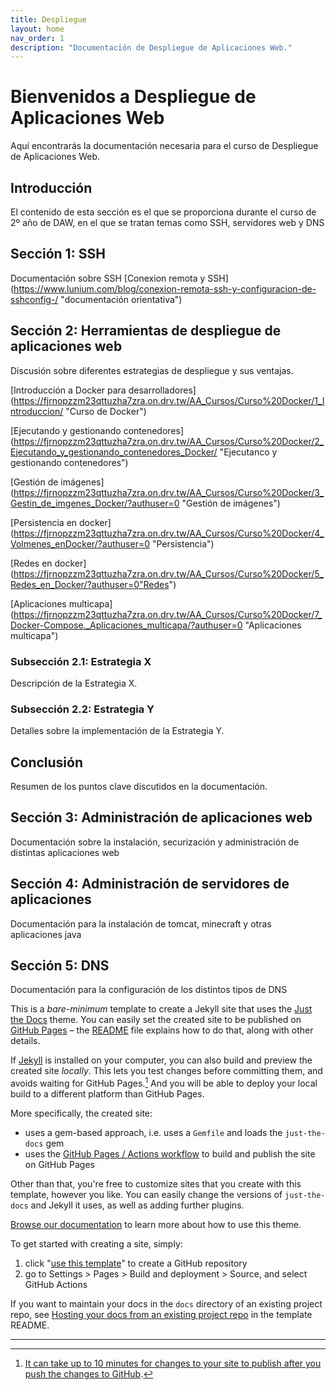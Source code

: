 ```yaml
---
title: Despliegue
layout: home
nav_order: 1
description: "Documentación de Despliegue de Aplicaciones Web."
---
```



# Bienvenidos a Despliegue de Aplicaciones Web

Aquí encontrarás la documentación necesaria para el curso de Despliegue de Aplicaciones Web.

## Introducción

El contenido de esta sección es el que se proporciona durante el curso de 2º año de DAW, en el que se tratan temas como SSH, servidores web y DNS

## Sección 1: SSH

Documentación sobre SSH
[Conexion remota y SSH] (https://www.lunium.com/blog/conexion-remota-ssh-y-configuracion-de-sshconfig-/ "documentación orientativa")

## Sección 2: Herramientas de despliegue de aplicaciones web

Discusión sobre diferentes estrategias de despliegue y sus ventajas.

[Introducción a Docker para desarrolladores] (https://fjrnopzzm23qttuzha7zra.on.drv.tw/AA_Cursos/Curso%20Docker/1_Introduccion/ "Curso de Docker")

[Ejecutando y gestionando contenedores] (https://fjrnopzzm23qttuzha7zra.on.drv.tw/AA_Cursos/Curso%20Docker/2_Ejecutando_y_gestionando_contenedores_Docker/ "Ejecutanco y gestionando contenedores")

[Gestión de imágenes] (https://fjrnopzzm23qttuzha7zra.on.drv.tw/AA_Cursos/Curso%20Docker/3_Gestin_de_imgenes_Docker/?authuser=0 "Gestión de imágenes")

[Persistencia en docker] (https://fjrnopzzm23qttuzha7zra.on.drv.tw/AA_Cursos/Curso%20Docker/4_Volmenes_enDocker/?authuser=0 "Persistencia")

[Redes en docker] (https://fjrnopzzm23qttuzha7zra.on.drv.tw/AA_Cursos/Curso%20Docker/5_Redes_en_Docker/?authuser=0"Redes")

[Aplicaciones multicapa] (https://fjrnopzzm23qttuzha7zra.on.drv.tw/AA_Cursos/Curso%20Docker/7_Docker-Compose._Aplicaciones_multicapa/?authuser=0 "Aplicaciones multicapa")
### Subsección 2.1: Estrategia X

Descripción de la Estrategia X.

### Subsección 2.2: Estrategia Y

Detalles sobre la implementación de la Estrategia Y.

## Conclusión

Resumen de los puntos clave discutidos en la documentación.

## Sección 3: Administración de aplicaciones web

Documentación sobre la instalación, securización y administración de distintas aplicaciones web

## Sección 4: Administración de servidores de aplicaciones

Documentación para la instalación de tomcat, minecraft y otras aplicaciones java

## Sección 5: DNS

Documentación para la configuración de los distintos tipos de DNS


This is a *bare-minimum* template to create a Jekyll site that uses the [Just the Docs] theme. You can easily set the created site to be published on [GitHub Pages] – the [README] file explains how to do that, along with other details.

If [Jekyll] is installed on your computer, you can also build and preview the created site *locally*. This lets you test changes before committing them, and avoids waiting for GitHub Pages.[^1] And you will be able to deploy your local build to a different platform than GitHub Pages.

More specifically, the created site:

- uses a gem-based approach, i.e. uses a `Gemfile` and loads the `just-the-docs` gem
- uses the [GitHub Pages / Actions workflow] to build and publish the site on GitHub Pages

Other than that, you're free to customize sites that you create with this template, however you like. You can easily change the versions of `just-the-docs` and Jekyll it uses, as well as adding further plugins.

[Browse our documentation][Just the Docs] to learn more about how to use this theme.

To get started with creating a site, simply:

1. click "[use this template]" to create a GitHub repository
2. go to Settings > Pages > Build and deployment > Source, and select GitHub Actions

If you want to maintain your docs in the `docs` directory of an existing project repo, see [Hosting your docs from an existing project repo](https://github.com/just-the-docs/just-the-docs-template/blob/main/README.md#hosting-your-docs-from-an-existing-project-repo) in the template README.

----

[^1]: [It can take up to 10 minutes for changes to your site to publish after you push the changes to GitHub](https://docs.github.com/en/pages/setting-up-a-github-pages-site-with-jekyll/creating-a-github-pages-site-with-jekyll#creating-your-site).

[Just the Docs]: https://just-the-docs.github.io/just-the-docs/
[GitHub Pages]: https://docs.github.com/en/pages
[README]: https://github.com/just-the-docs/just-the-docs-template/blob/main/README.md
[Jekyll]: https://jekyllrb.com
[GitHub Pages / Actions workflow]: https://github.blog/changelog/2022-07-27-github-pages-custom-github-actions-workflows-beta/
[use this template]: https://github.com/just-the-docs/just-the-docs-template/generate
